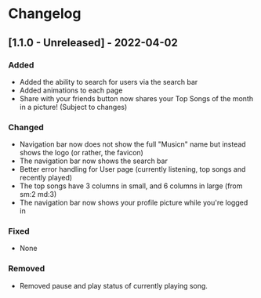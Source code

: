 # Changelog

## [1.1.0 - Unreleased] - 2022-04-02

### Added

- Added the ability to search for users via the search bar
-   Added animations to each page
-   Share with your friends button now shares your Top Songs of the month in a picture! (Subject to changes)

### Changed

- Navigation bar now does not show the full "Musicn" name but instead shows the logo (or rather, the favicon)
-   The navigation bar now shows the search bar
-   Better error handling for User page (currently listening, top songs and recently played)
-   The top songs have 3 columns in small, and 6 columns in large (from sm:2 md:3)
-   The navigation bar now shows your profile picture while you're logged in

### Fixed

- None

### Removed

- Removed pause and play status of currently playing song.